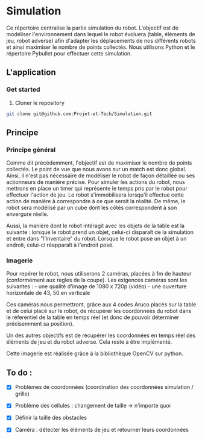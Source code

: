 # Simulation

Ce répertoire centralise la partie simulation du robot. L'objectif est de modéliser l'environnement dans lequel le robot évoluera (table, éléments de jeu, robot adverse) afin d'adapter les déplacements de nos différents robots et ainsi maximiser le nombre de points collectés. Nous utilisons Python et le répertoire Pybullet pour effectuer cette simulation.

## L'application

### Get started

1. Cloner le repository


```bash
git clone git@github.com:Projet-et-Tech/Simulation.git
```


## Principe

### Principe général

Comme dit précédemment, l'objectif est de maximiser le nombre de points collectés. Le point de vue que nous avons sur un match est donc global. Ainsi, il n'est pas nécessaire de modéliser le robot de façon détaillée ou ses actionneurs de manière précise. Pour simuler les actions du robot, nous mettrons en place un timer qui représente le temps pris par le robot pour effectuer l'action de jeu. Le robot s'immobilisera lorsqu'il effectue cette action de manière à correspondre à ce que serait la réalité. De même, le robot sera modélisé par un cube dont les côtés correspondent à son envergure réelle.

Aussi, la manière dont le robot intéragit avec les objets de la table est la suivante : lorsque le robot prend un objet, celui-ci disparaît de la simulation et entre dans "l'inventaire" du robot. Lorsque le robot pose un objet à un endroit, celui-ci réapparaît à l'endroit posé.

### Imagerie

Pour repérer le robot, nous utiliserons 2 caméras, placées à 1m de hauteur (conformément aux règles de la coupe). Les exigences caméras sont les suivantes :
    - une qualité d'image de 1080 x 720p (vidéo)
    - une ouverture horizontale de 43, 50 en verticale

Ces caméras nous permettront, grâce aux 4 codes Aruco placés sur la table et de celui placé sur le robot, de récupérer les coordonnées du robot dans le réferentiel de la table en temps réel (et donc de pouvoir déterminer précisemment sa position). 

Un des autres objectifs est de récupérer les coordonnées en temps réel des éléments de jeu et du robot adverse. Cela reste à être implémenté.

Cette imagerie est réalisée grâce à la bibliothèque OpenCV sur python.

## To do :

- [x] Problèmes de coordonnées (coordination des coordonnées simulation / grille)
- [x] Problème des cellules : changement de taille -> n'importe quoi
- [x] Définir la taille des obstacles
- [x] Caméra : détecter les éléments de jeu et retourner leurs coordonnées



